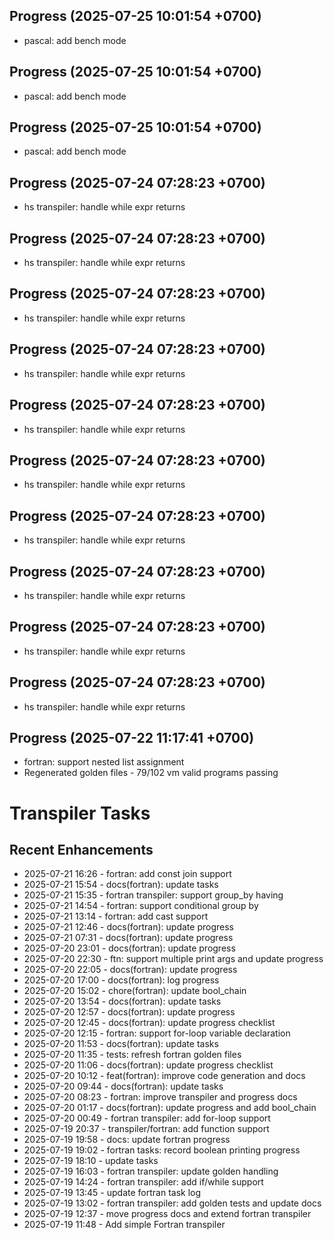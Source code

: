 ## Progress (2025-07-25 10:01:54 +0700)
- pascal: add bench mode

## Progress (2025-07-25 10:01:54 +0700)
- pascal: add bench mode

## Progress (2025-07-25 10:01:54 +0700)
- pascal: add bench mode

## Progress (2025-07-24 07:28:23 +0700)
- hs transpiler: handle while expr returns

## Progress (2025-07-24 07:28:23 +0700)
- hs transpiler: handle while expr returns

## Progress (2025-07-24 07:28:23 +0700)
- hs transpiler: handle while expr returns

## Progress (2025-07-24 07:28:23 +0700)
- hs transpiler: handle while expr returns

## Progress (2025-07-24 07:28:23 +0700)
- hs transpiler: handle while expr returns

## Progress (2025-07-24 07:28:23 +0700)
- hs transpiler: handle while expr returns

## Progress (2025-07-24 07:28:23 +0700)
- hs transpiler: handle while expr returns

## Progress (2025-07-24 07:28:23 +0700)
- hs transpiler: handle while expr returns

## Progress (2025-07-24 07:28:23 +0700)
- hs transpiler: handle while expr returns

## Progress (2025-07-24 07:28:23 +0700)
- hs transpiler: handle while expr returns

## Progress (2025-07-22 11:17:41 +0700)
- fortran: support nested list assignment
- Regenerated golden files - 79/102 vm valid programs passing

# Transpiler Tasks
## Recent Enhancements
- 2025-07-21 16:26  - fortran: add const join support
- 2025-07-21 15:54  - docs(fortran): update tasks
- 2025-07-21 15:35  - fortran transpiler: support group_by having
- 2025-07-21 14:54  - fortran: support conditional group by
- 2025-07-21 13:14  - fortran: add cast support
- 2025-07-21 12:46  - docs(fortran): update progress
- 2025-07-21 07:31  - docs(fortran): update progress
- 2025-07-20 23:01  - docs(fortran): update progress
- 2025-07-20 22:30  - ftn: support multiple print args and update progress
- 2025-07-20 22:05  - docs(fortran): update progress
- 2025-07-20 17:00  - docs(fortran): log progress
- 2025-07-20 15:02  - chore(fortran): update bool_chain
- 2025-07-20 13:54  - docs(fortran): update tasks
- 2025-07-20 12:57  - docs(fortran): update progress
- 2025-07-20 12:45  - docs(fortran): update progress checklist
- 2025-07-20 12:15  - fortran: support for-loop variable declaration
- 2025-07-20 11:53  - docs(fortran): update tasks
- 2025-07-20 11:35  - tests: refresh fortran golden files
- 2025-07-20 11:06  - docs(fortran): update progress checklist
- 2025-07-20 10:12  - feat(fortran): improve code generation and docs
- 2025-07-20 09:44  - docs(fortran): update tasks
- 2025-07-20 08:23  - fortran: improve transpiler and progress docs
- 2025-07-20 01:17  - docs(fortran): update progress and add bool_chain
- 2025-07-20 00:49  - fortran transpiler: add for-loop support
- 2025-07-19 20:37  - transpiler/fortran: add function support
- 2025-07-19 19:58  - docs: update fortran progress
- 2025-07-19 19:02  - fortran tasks: record boolean printing progress
- 2025-07-19 18:10  - update tasks
- 2025-07-19 16:03  - fortran transpiler: update golden handling
- 2025-07-19 14:24  - fortran transpiler: add if/while support
- 2025-07-19 13:45  - update fortran task log
- 2025-07-19 13:02  - fortran transpiler: add golden tests and update docs
- 2025-07-19 12:37  - move progress docs and extend fortran transpiler
- 2025-07-19 11:48  - Add simple Fortran transpiler

